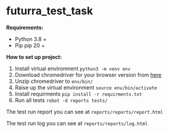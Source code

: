 # futurra_test_task

**Requirements:**
- Python 3.8 +
- Pip pip 20 +

**How to set up project:**

1. Install virtual environment `python3 -m venv env`
2. Download chromedriver for your browser version from [here](https://chromedriver.chromium.org/downloads)
3. Unzip chromedriver to `env/bin/`
4. Raise up the virtual environment `source env/bin/activate` 
5. Install requirments `pip install -r requirments.txt`
6. Run all tests `robot -d reports tests/`

The test run report you can see at `reports/reports/report.html`

The test run log you can see at `reports/reports/log.html`

